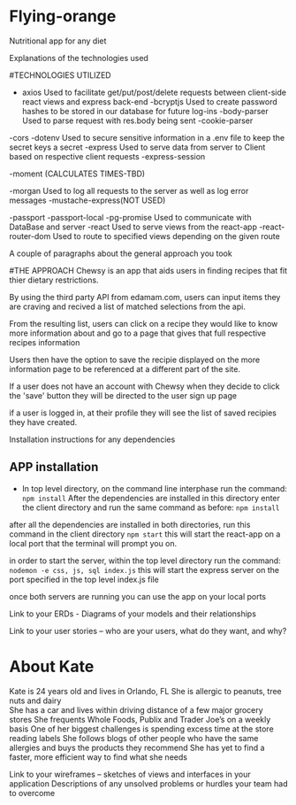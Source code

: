 # Flying-orange
Nutritional app for any diet



Explanations of the technologies used

#TECHNOLOGIES UTILIZED
- axios
  Used to facilitate get/put/post/delete requests between client-side react views and express back-end
-bcryptjs
  Used to create password hashes to be stored in our database for future log-ins
-body-parser
  Used to parse request with res.body being sent 
-cookie-parser

-cors
-dotenv
  Used to secure sensitive information in a .env file to keep the secret keys a secret 
-express
  Used to serve data from server to Client based on respective client requests 
-express-session

-moment (CALCULATES TIMES-TBD)

-morgan
  Used to log all requests to the server as well as log error messages
-mustache-express(NOT USED)

-passport
-passport-local
-pg-promise
  Used to communicate with DataBase and server
-react
  Used to serve views from the react-app
-react-router-dom
  Used to route to specified views depending on the given route 

A couple of paragraphs about the general approach you took

#THE APPROACH
  Chewsy is an app that aids users in finding recipes that fit thier dietary restrictions.

  By using the third party API from edamam.com,  users can input items they are craving and recived a list of matched selections from the api.

  From the resulting list, users can click on a recipe they would like to know more information about and go to a page that gives that full respective recipes information

  Users then have the option to save the recipie displayed on the more information page to be referenced at a different part of the site.

  If a user does not have an account with Chewsy when they decide to click the 'save' button they will be directed to the user sign up page

  if a user is logged in, at their profile they will see the list of saved recipies they have created.


Installation instructions for any dependencies
## APP installation
- In top level directory, on the command line interphase run the command:
      ```npm install```
After the dependencies are installed in this directory enter the client directory and run the same command as before:
  ```npm install```

after all the dependencies are installed in both directories, run this command in the client directory
```npm start```
this will start the react-app on a local port that the terminal will prompt you on.

in order to start the server, within the top level directory run the command:
```nodemon -e css, js, sql index.js```
this will start the express server on the port specified in the top level index.js file

once both servers are running you can use the app on your local ports

Link to your ERDs - Diagrams of your models and their relationships

Link to your user stories – who are your users, what do they want, and why?


# About Kate
  Kate is 24 years old and lives in Orlando, FL 
She is allergic to peanuts, tree nuts and dairy  
She has a car and lives within driving distance of a few major grocery stores
She frequents Whole Foods, Publix and Trader Joe’s on a weekly basis 
One of her biggest challenges is spending excess time at the store reading labels 
She follows blogs of other people who have the same allergies and buys the products they recommend 
She has yet to find a faster, more efficient way to find what she needs  



Link to your wireframes – sketches of views and interfaces in your application
Descriptions of any unsolved problems or hurdles your team had to overcome




